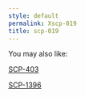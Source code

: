 ```yaml
---
style: default
permalink: Xscp-019
title: scp-019
---
```

You may also like:

[SCP-403](http://scp-wiki.net/scp-403)

[SCP-1396](http://scp-wiki.net/scp-1396)
